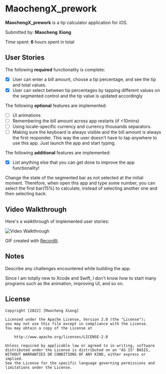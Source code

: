 # MaochengX_prework

**MaochengX_prework** is a tip calculator application for iOS.

Submitted by: **Maocheng Xiong**

Time spent: **6** hours spent in total

## User Stories

The following **required** functionality is complete:

* [x] User can enter a bill amount, choose a tip percentage, and see the tip and total values.
* [x] User can select between tip percentages by tapping different values on the segmented control and the tip value is updated accordingly

The following **optional** features are implemented:

* [ ] UI animations
* [ ] Remembering the bill amount across app restarts (if <10mins)
* [ ] Using locale-specific currency and currency thousands separators.
* [ ] Making sure the keyboard is always visible and the bill amount is always the first responder. This way the user doesn't have to tap anywhere to use this app. Just launch the app and start typing.

The following **additional** features are implemented:

- [x] List anything else that you can get done to improve the app functionality!

Change the state of the segmented bar as not selected at the initial moment. Therefore, when open this app and type some number, you can select the first bar(15%) to calculate, instead of selecting another one and then selecting back.

## Video Walkthrough

Here's a walkthrough of implemented user stories:

<img src='http://g.recordit.co/3PCftR61HT.gif' title='Video Walkthrough' width='' alt='Video Walkthrough' />

GIF created with [RecordIt](https://recordit.co/).

## Notes

Describe any challenges encountered while building the app.

Since I am totally new to Xcode and Swift, I don't know how to start many programs such as the animation, improving UI, and so on. 

## License

    Copyright [2022] [Maocheng Xiong]

    Licensed under the Apache License, Version 2.0 (the "License");
    you may not use this file except in compliance with the License.
    You may obtain a copy of the License at

        http://www.apache.org/licenses/LICENSE-2.0

    Unless required by applicable law or agreed to in writing, software
    distributed under the License is distributed on an "AS IS" BASIS,
    WITHOUT WARRANTIES OR CONDITIONS OF ANY KIND, either express or implied.
    See the License for the specific language governing permissions and
    limitations under the License.
